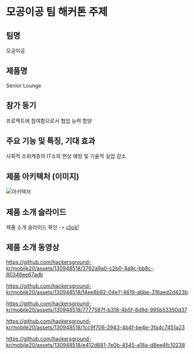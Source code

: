 # 모공이공 팀 해커톤 주제

## 팀명
모공이공


## 제품명
Senior Lounge

## 참가 동기
프로젝트에 참여함으로서 협업 능력 함양

## 주요 기능 및 특징, 기대 효과
사회적 소외계층의 IT소외 현상 예방 및 기술적 실업 감소


## 제품 아키텍처 (이미지)

![아키텍처](https://github.com/hackersground-kr/mobile20/assets/126471230/339cb79e-d370-4a39-9d35-8e9558218077)

## 제품 소개 슬라이드

제품 소개 슬라이드 확인 -> [click!](decks/Tk_silver_lounge.pdf)


## 제품 소개 동영상


https://github.com/hackersground-kr/mobile20/assets/130948518/3762a9a0-c2b0-4a9c-bb8c-80346ee67adb


https://github.com/hackersground-kr/mobile20/assets/130948518/f4ee8b92-04e7-4619-abbe-316aed2d423b



https://github.com/hackersground-kr/mobile20/assets/130948518/7777587f-b318-4b5f-8d9d-995b53350d37



https://github.com/hackersground-kr/mobile20/assets/130948518/1cc9f706-2943-4b4f-be4e-3fa4c7451a23



https://github.com/hackersground-kr/mobile20/assets/130948518/e412d681-7e0b-4545-a18a-d8ee4fc10238




